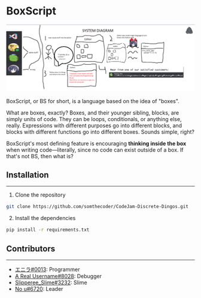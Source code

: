 # BoxScript

![logo](./logo.png)

BoxScript, or BS for short, is a language based on the idea of "boxes".

What are boxes, exactly? Boxes, and their younger sibling, blocks, are simply units of code. They can be loops, conditionals, or anything else, really. Expressions with different purposes go into different blocks, and blocks with different functions go into different boxes. Sounds simple, right?

BoxScript's most defining feature is encouraging **thinking inside the box** when writing code—literally, since no code can exist outside of a box. If that's not BS, then what is?

## Installation

---

1. Clone the repository

```sh
git clone https://github.com/somthecoder/CodeJam-Discrete-Dingos.git
```

2. Install the dependencies

```sh
pip install -r requirements.txt
```

## Contributors

---

* [エニラ#0013](https://github.com/pyxiis): Programmer
* [A Real Username#8028](https://github.com/onerandomusername): Debugger
* [Slipperee_Slime#3232](https://github.com/Slipperee-CODE): Slime
* [No u#6720](https://github.com/somthecoder): Leader
